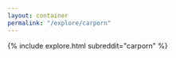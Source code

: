 ```yaml
---
layout: container
permalink: "/explore/carporn"
---
```


<link rel="stylesheet" type="text/css" href="/static/css/explore.css">
{% include explore.html subreddit="carporn" %}
